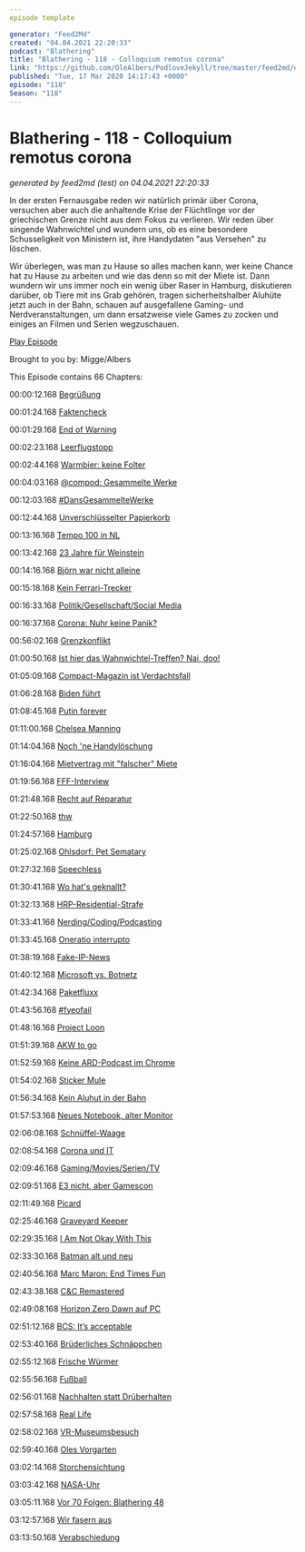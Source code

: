 ```yaml
---
episode template

generator: "Feed2Md"
created: "04.04.2021 22:20:33"
podcast: "Blathering"
title: "Blathering - 118 - Colloquium remotus corona"
link: "https://github.com/OleAlbers/PodloveJekyll/tree/master/feed2md/example/export/seasons/5/2020/3/Blathering___118___Colloquium_remotus_corona.md"
published: "Tue, 17 Mar 2020 14:17:43 +0000"
episode: "118"
Season: "118"
---
```


# Blathering - 118 - Colloquium remotus corona
_generated by feed2md (test) on 04.04.2021 22:20:33_

In der ersten Fernausgabe reden wir natürlich primär über Corona, versuchen aber auch die anhaltende Krise der Flüchtlinge vor der griechischen Grenze nicht aus dem Fokus zu verlieren. Wir reden über singende Wahnwichtel und wundern uns, ob es eine besondere Schusseligkeit von Ministern ist, ihre Handydaten "aus Versehen" zu löschen.

Wir überlegen, was man zu Hause so alles machen kann, wer keine Chance hat zu Hause zu arbeiten und wie das denn so mit der Miete ist. Dann wundern wir uns immer noch ein wenig über Raser in Hamburg, diskutieren darüber, ob Tiere mit ins Grab gehören, tragen sicherheitshalber Aluhüte jetzt auch in der Bahn, schauen auf ausgefallene Gaming- und Nerdveranstaltungen, um dann ersatzweise viele Games zu zocken und einiges an Filmen und Serien wegzuschauen.

[Play Episode](https://www.blathering.de/podlove/file/1155/s/feed/c/mp3/blathering_118.mp3)

Brought to you by: Migge/Albers

This Episode contains 66 Chapters:


00:00:12.168 [Begrüßung]()

00:01:24.168 [Faktencheck]()

00:01:29.168 [End of Warning](https://www.zdnet.de/88377631/google-warnt-nicht-laenger-vor-microsoft-browser-edge/)

00:02:23.168 [Leerflugstopp](https://www.theguardian.com/business/2020/mar/10/eu-airlines-ghost-flights-coronavirus-fightback-airport-landing-rules-empty-planes)

00:02:44.168 [Warmbier: keine Folter](https://www.tagesschau.de/investigativ/ndr/nordkorea-warmbier-105.html)

00:04:03.168 [@compod: Gesammelte Werke](https://twitter.com/search?q=(from%3Acompod)%20(%40blathering_pod)%20until%3A2020-03-17%20since%3A2020-03-10&src=typed_query&f=live)

00:12:03.168 [#DansGesammelteWerke](https://twitter.com/search?q=(from%3Aevildanwallace)%20(%40blathering_pod)%20until%3A2020-03-17%20since%3A2020-03-10&src=typed_query&f=live)

00:12:44.168 [Unverschlüsselter Papierkorb](https://www.neues-deutschland.de/artikel/1134077.rechter-terror-neonazi-festplatte-war-unverschluesselt.html)

00:13:16.168 [Tempo 100 in NL](https://www.derstandard.at/story/2000115650482/niederlande-fuehren-tempo-100-auf-autobahnen-ein)

00:13:42.168 [23 Jahre für Weinstein](https://www.rnd.de/panorama/nach-urteil-in-new-york-nun-auch-weinstein-anklage-in-los-angeles-GFFBP7SJDSTXBHT2V6D2E675ZY.html)

00:14:16.168 [Björn war nicht alleine](https://twitter.com/HobbyQS/status/1238137259431469056)

00:15:18.168 [Kein Ferrari-Trecker](https://pluspora.com/posts/3177992#2fd7ea60476601385042005056264835)

00:16:33.168 [Politik/Gesellschaft/Social Media]()

00:16:37.168 [Corona: Nuhr keine Panik?](https://www.t-online.de/nachrichten/panorama/id_87525436/coronavirus-ischgl-war-virus-drehscheibe-in-europa.html)

00:56:02.168 [Grenzkonflikt](https://www.deutschlandfunk.de/der-tag-wenn-schulen-schliessen.3415.de.html?dram:article_id=472450)

01:00:50.168 [Ist hier das Wahnwichtel-Treffen? Nai, doo!](https://www.musikexpress.de/xavier-naidoo-gewinnt-das-goldene-brett-2014-153157/)

01:05:09.168 [Compact-Magazin ist Verdachtsfall](https://taz.de/AfD-Fluegel-ist-rechtsextrem/!5667641/)

01:06:28.168 [Biden führt](https://taz.de/Vorwahlen-in-den-USA/!5671265/)

01:08:45.168 [Putin forever](https://www.deutschlandfunk.de/der-tag-italien-leben-im-ausnahmezustand.3415.de.html?dram:article_id=472177)

01:11:00.168 [Chelsea Manning](https://www.heise.de/newsticker/meldung/Chelsea-Manning-kommt-frei-muss-aber-hohe-Strafe-zahlen-4682126.html)

01:14:04.168 [Noch 'ne Handylöschung](https://www.tagesschau.de/inland/scheuer-handydaten-geloescht-101.html)

01:16:04.168 [Mietvertrag mit "falscher" Miete](https://twitter.com/LegalizeYou/status/1238199886039916545)

01:19:56.168 [FFF-Interview](https://www.general-anzeiger-bonn.de/news/politik/deutschland/die-klimakrise-macht-menschen-krank_aid-49549225)

01:21:48.168 [Recht auf Reparatur](https://www.golem.de/news/eu-kommission-industrie-wettert-gegen-recht-auf-reparatur-von-elektronik-2003-147186.html)

01:22:50.168 [thw](https://www.ccc.de/en/updates/2020/so-long-and-thanks-for-all-the-fish)

01:24:57.168 [Hamburg]()

01:25:02.168 [Ohlsdorf: Pet Sematary](https://hamburg1.de/nachrichten/44166/Mensch_Tier_Bestattungen_in_Ohlsdorf.html)

01:27:32.168 [Speechless](https://www.presseportal.de/blaulicht/pm/6337/4545048)

01:30:41.168 [Wo hat's geknallt?](https://fragdenstaat.de/anfrage/geodaten-zu-verkehrsunfallen-in-hamburg-im-jahre-2019/#nachricht-470737)

01:32:13.168 [HRP-Residential-Strafe](https://hamburg1.de/nachrichten/44192/Vorgehen_gegen_Wohnungsspekulanten.html)

01:33:41.168 [Nerding/Coding/Podcasting]()

01:33:45.168 [Oneratio interrupto](https://twitter.com/tmigge/status/1237687316984053761)

01:38:19.168 [Fake-IP-News](https://twitter.com/disastrid/status/1238098196183777282)

01:40:12.168 [Microsoft vs. Botnetz](https://www.zdnet.de/88377751/microsoft-setzt-groesstes-spam-botnet-necurs-ausser-gefecht/)

01:42:34.168 [Paketfluxx](https://www.golem.de/news/paketfuxx-mit-der-annahme-von-paketen-geld-verdienen-2003-147142.html)

01:43:56.168 [#fyeofail](https://twitter.com/tmigge/status/1237372287747264512)

01:48:16.168 [Project Loon](https://twitter.com/stammtischphilo/status/1238080236375412737)

01:51:39.168 [AKW to go](https://www.golem.de/news/energie-us-militaer-laesst-mobiles-atomkraftwerk-entwickeln-2003-147149.html)

01:52:59.168 [Keine ARD-Podcast im Chrome](https://www.golem.de/news/google-chrome-ard-podcast-bleibt-stumm-2003-147152.html)

01:54:02.168 [Sticker Mule](https://twitter.com/tmigge/status/1237644686917095424)

01:56:34.168 [Kein Aluhut in der Bahn](https://www.golem.de/news/faraday-scher-kaefig-bahn-testet-funkdurchlaessige-fenster-statt-repeatern-2003-147177.html)

01:57:53.168 [Neues Notebook, alter Monitor](https://www.prad.de/testberichte/test-monitor-dell-u2713hm/)

02:06:08.168 [Schnüffel-Waage](https://www.amazon.de/K%C3%B6rperfettwaage-Personenwaage-K%C3%B6rperwaage-Technologie-K%C3%B6rperfettanalyse/dp/B07B1T5LW1)

02:08:54.168 [Corona und IT](https://www.golem.de/news/coronavirus-wearables-im-apple-store-nur-noch-begrenzt-testbar-2003-147191.html)

02:09:46.168 [Gaming/Movies/Serien/TV]()

02:09:51.168 [E3 nicht, aber Gamescon](https://www.golem.de/news/coronavirus-spielemesse-e3-2020-faellt-aus-2003-147189.html)

02:11:49.168 [Picard](https://memory-alpha.fandom.com/wiki/Noranium_hydride)

02:25:46.168 [Graveyard Keeper](https://twitter.com/stammtischphilo/status/1238529258743570440)

02:29:35.168 [I Am Not Okay With This](https://twitter.com/stammtischphilo/status/1237782904266272768)

02:33:30.168 [Batman alt und neu](https://de.wikipedia.org/wiki/Batman_(Film))

02:40:56.168 [Marc Maron: End Times Fun](https://www.youtube.com/watch?v=PdgrEGFu44E)

02:43:38.168 [C&C Remastered](https://www.youtube.com/watch?v=9iMfypQj3k0)

02:49:08.168 [Horizon Zero Dawn auf PC](https://www.golem.de/news/sony-horizon-zero-dawn-erscheint-fuer-pc-2003-147164.html)

02:51:12.168 [BCS: It’s acceptable](https://www.youtube.com/watch?v=GtvYlgVyyAs)

02:53:40.168 [Brüderliches Schnäppchen](https://store.playstation.com/de-de/product/EP4040-CUSA02305_00-BROTHERSLICENSE4)

02:55:12.168 [Frische Würmer](https://www.youtube.com/watch?v=GrWXm4lUy5E)

02:55:56.168 [Fußball]()

02:56:01.168 [Nachhalten statt Drüberhalten](https://www.fcstpauli.com/news/nachhaltige-produktionsbedingungen-des-fcsp-merchandising-in-indien/)

02:57:58.168 [Real Life]()

02:58:02.168 [VR-Museumsbesuch](https://my.matterport.com/show/?m=hBHxitqeRM4)

02:59:40.168 [Oles Vorgarten](https://twitter.com/stammtischphilo/status/1239517902602153984)

03:02:14.168 [Storchensichtung](https://twitter.com/stammtischphilo/status/1238830532961734663)

03:03:42.168 [NASA-Uhr](https://twitter.com/stammtischphilo/status/1238428305877073920)

03:05:11.168 [Vor 70 Folgen: Blathering 48](https://www.blathering.de/2018/04/blathering-048-access-denied/)

03:12:57.168 [Wir fasern aus]()

03:13:50.168 [Verabschiedung]()


